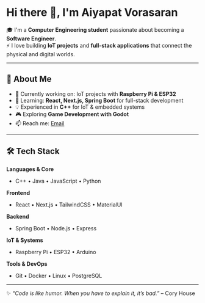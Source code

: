 # Hi there 👋, I'm Aiyapat Vorasaran

🎓 I'm a **Computer Engineering student** passionate about becoming a **Software Engineer**.  
⚡ I love building **IoT projects** and **full-stack applications** that connect the physical and digital worlds.  

---

## 🚀 About Me
- 🔭 Currently working on: IoT projects with **Raspberry Pi & ESP32**  
- 🌱 Learning: **React, Next.js, Spring Boot** for full-stack development  
- 💡 Experienced in **C++** for IoT & embedded systems  
- 🎮 Exploring **Game Development with Godot**  
- 📫 Reach me: [Email](aiyapatv@hotmail.com)

---

## 🛠️ Tech Stack

**Languages & Core**
- C++ • Java • JavaScript • Python  

**Frontend**
- React • Next.js • TailwindCSS • MaterialUI

**Backend**
- Spring Boot • Node.js • Express  

**IoT & Systems**
- Raspberry Pi • ESP32 • Arduino  

**Tools & DevOps**
- Git • Docker • Linux • PostgreSQL

---

✨ *“Code is like humor. When you have to explain it, it’s bad.”* – Cory House
